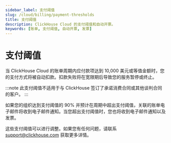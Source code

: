 ```yaml
---
sidebar_label: 支付阈值
slug: /cloud/billing/payment-thresholds
title: 支付阈值
description: ClickHouse Cloud 的支付阈值和自动开票。
keywords: [账单, 支付阈值, 自动开票, 发票]
---
```



# 支付阈值

当 ClickHouse Cloud 的账单周期内应付款项达到 10,000 美元或等值金额时，您的支付方式将被自动扣款。扣款失败将在宽限期后导致您的服务暂停或终止。

:::note
此支付阈值不适用于与 ClickHouse 签订了承诺消费合同或其他谈判合同的客户。
:::

如果您的组织达到支付阈值的 90% 并预计在周期中超出支付阈值，关联的账单电子邮件将收到电子邮件通知。当您超出支付阈值时，您也将收到电子邮件通知以及发票。

这些支付阈值可以进行调整。如果您有任何问题，请联系 support@clickhouse.com 获取更多详情。
